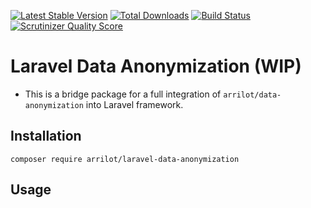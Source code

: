 [![Latest Stable Version](https://poser.pugx.org/arrilot/laravel-data-anonymization/v/stable.svg)](https://packagist.org/packages/arrilot/laravel-data-anonymization/)
[![Total Downloads](https://img.shields.io/packagist/dt/arrilot/laravel-data-anonymization.svg?style=flat)](https://packagist.org/packages/Arrilot/laravel-data-anonymization)
[![Build Status](https://img.shields.io/travis/arrilot/laravel-data-anonymization/master.svg?style=flat)](https://travis-ci.org/arrilot/laravel-data-anonymization)
[![Scrutinizer Quality Score](https://scrutinizer-ci.com/g/arrilot/laravel-data-anonymization/badges/quality-score.png?b=master)](https://scrutinizer-ci.com/g/arrilot/laravel-data-anonymization/)

# Laravel Data Anonymization (WIP)

* This is a bridge package for a full integration of `arrilot/data-anonymization` into Laravel framework.

## Installation

```composer require arrilot/laravel-data-anonymization```

## Usage

